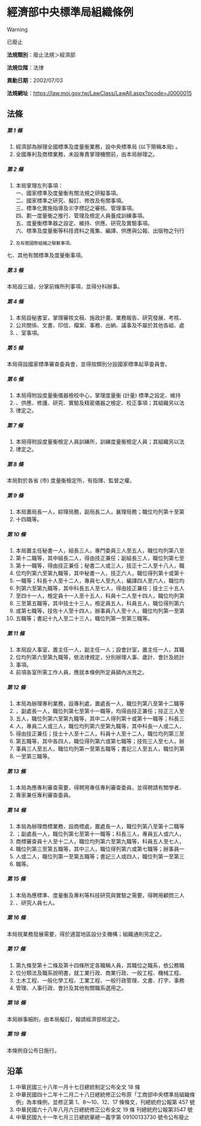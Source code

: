 # 經濟部中央標準局組織條例


> [!WARNING]
> 已廢止


**法規類別**：廢止法規＞經濟部

**法規位階**：法律

**異動日期**：2002/07/03  

**法規網址**：https://law.moj.gov.tw/LawClass/LawAll.aspx?pcode=J0000015



## 法條
##### 第 1 條
1. 經濟部為辦理全國標準及度量衡業務，設中央標準局 (以下簡稱本局) 。
1. 全國專利及商標業務，未設專責掌理機關前，由本局辦理之。

##### 第 2 條
1. 本局掌理左列事項：  
一、國家標準及度量衡有關法規之研擬事項。  
二、國家標準之研究、擬訂、修改及有關事項。  
三、標準化實施指導及㊣字標記之審核、管理事項。  
四、劃一度量衡之推行、管理及檢定人員養成訓練事項。  
五、度量衡標準器之設定、維持、供應、研究及實驗事項。  
六、標準及度量衡等科技資料之蒐集、編譯、供應與公報、出版物之刊行
1.     及有關國際組織之聯繫事項。  
七、其他有關標準及度量衡事項。

##### 第 3 條
本局設三組，分掌前條所列事項，並得分科辦事。

##### 第 4 條
1. 本局設秘書室，掌理審核文稿、施政計畫、業務報告、研究發展、考核、
1. 公共關係、文書、印信、檔案、事務、出納、議事及不屬於其他各組、處
1. 、室事項。

##### 第 5 條
本局得設國家標準審查委員會，並得按類別分設國家標準起草委員會。

##### 第 6 條
1. 本局得附設度量衡儀器檢校中心，掌理度量衡 (計量) 標準之設定、維持
1. 、供應、修護、研究、實驗及精密儀器之檢定、校正事項；其組織另以法
1. 律定之。

##### 第 7 條
1. 本局得附設度量衡檢定人員訓練所，訓練度量衡檢定人員；其組織另以法
1. 律定之。

##### 第 8 條
本局對於各省 (市) 度量衡檢定所，有指揮、監督之權。

##### 第 9 條
1. 本局置局長一人，綜理局務，副局長二人，襄理局務；職位均列第十至第
1. 十四職等。

##### 第 10 條
1. 本局置主任秘書一人，組長三人，專門委員三人至五人，職位均列第八至
1. 第十二職等，其中組長二人，得由技正兼任；副組長三人，職位列第七至
1. 第十一職等，得由技正兼任；秘書二人或三人，技正十二人至十八人，職
1. 位均列第六至第九職等，其中秘書一人，技正六人，職位得列第十或第十
1. 一職等；科長十人至十二人，專員七人至九人，編譯四人至六人，職位均
1. 列第六至第九職等，其中科長五人至七人，得由技正兼任；技士三十五人
1. 至四十一人，檢定員十一人至十五人，科員十二人至十四人，職位均列第
1. 三至第五職等，其中技士十三人，檢定員五人，科員五人，職位得列第六
1. 或第七職等，技佐十人至十四人，辦事員八人至十人，職位均列第一至第
1. 五職等；書記十九人至二十三人，職位列第一至第三職等。

##### 第 11 條
1. 本局設人事室，置主任一人，副主任一人；設會計室，置主任一人，其職
1. 位均列第六至第九職等，依法律規定，分別辦理人事、歲計、會計及統計
1. 事項。
1. 前項各室所需工作人員，應就本條例所定員額內派充之。

##### 第 12 條
1. 本局為辦理專利業務，設專利處，置處長一人，職位列第八至第十二職等
1. ，副處長一人，職位列第七至第十一職等，均得由技正兼任；技正三人至
1. 五人，職位列第六至第九職等，其中二人得列第十或第十一職等；科長三
1. 人，專員二人或三人，職位均列第六至第九職等，其中科長一人或二人，
1. 得由技正兼任；技士十人至十二人，科員十人至十二人，職位均列第三至
1. 第五職等，其中各四人，職位得列第六或第七職等；技佐三人至七人，辦
1. 事員三人至五人，職位均列第一至第五職等；書記三人至五人，職位列第
1. 一至第三職等。

##### 第 13 條
1. 本局為應專利審查需要，得聘用專任專利審查委員，並得聘請有關學者、
1. 專家兼任專利審查委員。

##### 第 14 條
1. 本局為辦理商標業務，設商標處，置處長一人，職位列第八至第十二職等
1. ；副處長一人，職位列第七至第十一職等；科長三人，專員五人或六人，
1. 商標審查員十人至十二人，職位均列第六至第九職等，科員五人至七人，
1. 職位列第三至第五職等，其中三人，職位得列第六或第七職等；辦事員一
1. 人或二人，職位列第一至第五職等；書記三人或四人，職位列第一至第三
1. 職等。

##### 第 15 條
1. 本局為應標準、度量衡及專利等科技研究與實驗之需要，得聘用顧問三人
1. 、研究人員七人。

##### 第 16 條
本局視業務發展需要，得於適當地區設分支機構；組織通則另定之。

##### 第 17 條
1. 第九條至第十二條及第十四條所定各職稱人員，其職位之職系，依公務職
1. 位分類法及職系說明書，就工業行政、商業行政、一般工程、機械工程、
1. 土木工程、一般化學工程、工業工程、一般行政管理、文書、打字、事務
1. 管理、人事行政、會計及其他有關職系選用之。

##### 第 18 條
本局辦事細則，由本局擬訂，報請經濟部核定之。

##### 第 19 條
本條例自公布日施行。

## 沿革
1. 中華民國三十八年一月十七日總統制定公布全文 18 條
1. 中華民國四十二年十二月二十八日總統修正公布原「工商部中央標準局組織條例」為本條例，並修正第 1、8～10、12、17 條條文，刊總統府公報第 457  號
1. 中華民國六十八年八月六日總統修正公布全文 19 條  刊總統府公報第3547  號
1. 中華民國九十一年七月三日總統華總一義字第 09100133730  號令公布廢止
